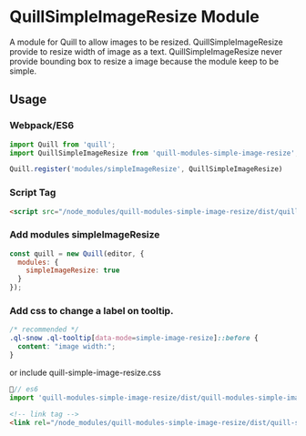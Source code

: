 # QuillSimpleImageResize Module

A module for Quill to allow images to be resized.
QuillSimpleImageResize provide to resize width of image as a text.
QuillSimpleImageResize never provide bounding box to resize a image because the module keep to be simple.

## Usage

### Webpack/ES6

```javascript
import Quill from 'quill';
import QuillSimpleImageResize from 'quill-modules-simple-image-resize';

Quill.register('modules/simpleImageResize', QuillSimpleImageResize)
```

### Script Tag

```html
<script src="/node_modules/quill-modules-simple-image-resize/dist/quill-simple-image-resize.js"></script>
```


### Add modules simpleImageResize
```javascript
const quill = new Quill(editor, {
  modules: {
    simpleImageResize: true
  }
});
```

### Add css to change a label on tooltip.
```css
/* recommended */
.ql-snow .ql-tooltip[data-mode=simple-image-resize]::before {
  content: "image width:";
}
```
or include quill-simple-image-resize.css

```javascript
// es6
import 'quill-modules-simple-image-resize/dist/quill-modules-simple-image-resize.css';
```

```html
<!-- link tag -->
<link rel="/node_modules/quill-modules-simple-image-resize/dist/quill-simple-image-resize.css">
```
